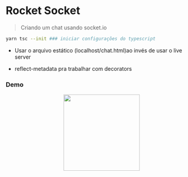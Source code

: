 # Rocket Socket
> Criando um chat usando socket.io

```bash
yarn tsc --init ### iniciar configurações do typescript
```

- Usar o arquivo estático (localhost/chat.html)ao invés de usar o live server

- reflect-metadata pra trabalhar com decorators

### Demo

<p align="center">
  <img src="https://github.com/miroswd/chat/blob/master/assets/demo.git" width="200px" />
</p>